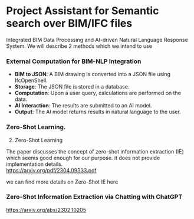 # Project Assistant for Semantic search over BIM/IFC files 
Integrated BIM Data Processing and AI-driven Natural Language Response System. We will describe 2 methods which we intend to use<br>
### External Computation for BIM-NLP Integration

- **BIM to JSON**: A BIM drawing is converted into a JSON file using IfcOpenShell.<br>
- **Storage**: The JSON file is stored in a database.<br>
- **Computation**: Upon a user query, calculations are performed on the data.<br>
- **AI Interaction**: The results are submitted to an AI model.<br>
- **Output**: The AI model returns results in natural language to the user.<br>



### Zero-Shot Learning.<BR>

2. Zero-Shot Learning

   

The paper discusses the concept of zero-shot information extraction (IE) which seems good enough for our purpose. it does not provide implementation details.<br>
https://arxiv.org/pdf/2304.09333.pdf <br>

we can find more details on Zero-Shot IE here<br>
### Zero-Shot Information Extraction via Chatting with ChatGPT
https://arxiv.org/abs/2302.10205

